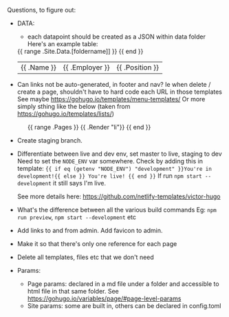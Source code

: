 Questions, to figure out:

- DATA:
    - each datapoint should be created as a JSON within data folder 
    Here's an example table:
    <table>
    {{ range .Site.Data.[foldername]] }}
    <tr>
        <td>{{ .Name }}</td>
        <td>{{ .Employer }}</td>
        <td>{{ .Position }}</td>
    </tr>
    {{ end }}
    </table>

- Can links not be auto-generated, in footer and nav? 
    Ie when delete / create a page, shouldn't have to hard code each URL in those templates
    See maybe https://gohugo.io/templates/menu-templates/
    Or more simply sthing like the below (taken from https://gohugo.io/templates/lists/)
        <ul>
            <!-- Renders the li.html content view for each content/posts/*.md -->
            {{ range .Pages }}
            {{ .Render "li"}}
            {{ end }}
        </ul>

- Create staging branch. 
    
- Differentiate between live and dev env, set master to live, staging to dev
    Need to set the `NODE_ENV` var somewhere. 
    Check by adding this in template:
    `{{ if eq (getenv "NODE_ENV") "development" }}You're in development!{{ else }} You're live! {{ end }}`
    If run `npm start --development` it still says I'm live.

    See more details here: https://github.com/netlify-templates/victor-hugo

- What's the difference between all the various build commands
    Eg: `npm run preview`, `npm start --development` etc

- Add links to and from admin. Add favicon to admin.

- Make it so that there's only one reference for each page

- Delete all templates, files etc that we don't need

- Params:
    - Page params: declared in a md file under a folder and accessible to html file in that same folder. See https://gohugo.io/variables/page/#page-level-params
    - Site params: some are built in, others can be declared in config.toml